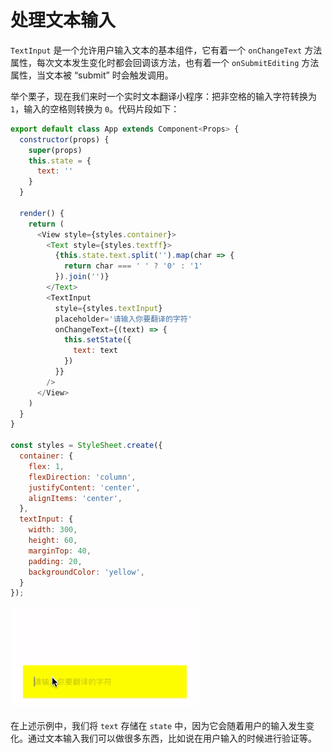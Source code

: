 # 处理文本输入

`TextInput` 是一个允许用户输入文本的基本组件，它有着一个 `onChangeText` 方法属性，每次文本发生变化时都会回调该方法，也有着一个 `onSubmitEditing` 方法属性，当文本被 “submit” 时会触发调用。

举个栗子，现在我们来时一个实时文本翻译小程序：把非空格的输入字符转换为 `1`，输入的空格则转换为 `0`。代码片段如下：
```js
export default class App extends Component<Props> {
  constructor(props) {
    super(props)
    this.state = {
      text: ''
    }
  }

  render() {
    return (
      <View style={styles.container}>
        <Text style={styles.textff}>
          {this.state.text.split('').map(char => {
            return char === ' ' ? '0' : '1'
          }).join('')}
        </Text>
        <TextInput
          style={styles.textInput}
          placeholder='请输入你要翻译的字符'
          onChangeText={(text) => {
            this.setState({
              text: text
            })
          }}
        />
      </View>
    )
  }
}

const styles = StyleSheet.create({
  container: {
    flex: 1,
    flexDirection: 'column',
    justifyContent: 'center',
    alignItems: 'center',
  },
  textInput: {
    width: 300,
    height: 60,
    marginTop: 40,
    padding: 20,
    backgroundColor: 'yellow',
  }
});
```

![](./res/1.gif)

在上述示例中，我们将 `text` 存储在 `state` 中，因为它会随着用户的输入发生变化。通过文本输入我们可以做很多东西，比如说在用户输入的时候进行验证等。
